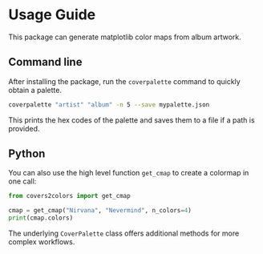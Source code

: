 # Usage Guide

This package can generate matplotlib color maps from album artwork.

## Command line

After installing the package, run the `coverpalette` command to quickly
obtain a palette.

```bash
coverpalette "artist" "album" -n 5 --save mypalette.json
```

This prints the hex codes of the palette and saves them to a file if a path is
provided.

## Python

You can also use the high level function `get_cmap` to create a colormap in one
call:

```python
from covers2colors import get_cmap

cmap = get_cmap("Nirvana", "Nevermind", n_colors=4)
print(cmap.colors)
```

The underlying `CoverPalette` class offers additional methods for more complex
workflows.
